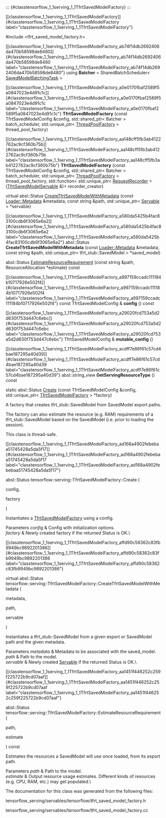 ::: {#classtensorflow_1_1serving_1_1TfrtSavedModelFactory}
:::

[\[classtensorflow\_1\_1serving\_1\_1TfrtSavedModelFactory\]]{#classtensorflow_1_1serving_1_1TfrtSavedModelFactory
label="classtensorflow_1_1serving_1_1TfrtSavedModelFactory"}

\#include $<$tfrt\_saved\_model\_factory.h$>$

[\[classtensorflow\_1\_1serving\_1\_1TfrtSavedModelFactory\_ab74f14db2692406da470b58598de8480\]]{#classtensorflow_1_1serving_1_1TfrtSavedModelFactory_ab74f14db2692406da470b58598de8480
label="classtensorflow_1_1serving_1_1TfrtSavedModelFactory_ab74f14db2692406da470b58598de8480"}
using **Batcher** = SharedBatchScheduler$<$
[SavedModelBatchingTask](#structtensorflow_1_1serving_1_1SavedModelBatchingTask)
$>$

[\[classtensorflow\_1\_1serving\_1\_1TfrtSavedModelFactory\_a0e0170fbaf2589f5a0847023e4d91c1c\]]{#classtensorflow_1_1serving_1_1TfrtSavedModelFactory_a0e0170fbaf2589f5a0847023e4d91c1c
label="classtensorflow_1_1serving_1_1TfrtSavedModelFactory_a0e0170fbaf2589f5a0847023e4d91c1c"}
**TfrtSavedModelFactory** (const TfrtSavedModelConfig &config,
std::shared\_ptr$<$ Batcher $>$ batch\_scheduler, std::unique\_ptr$<$
[ThreadPoolFactory](#classtensorflow_1_1serving_1_1ThreadPoolFactory)
$>$ thread\_pool\_factory)

[\[classtensorflow\_1\_1serving\_1\_1TfrtSavedModelFactory\_aa148cff5fb3ab4122762ac9cf360b75b\]]{#classtensorflow_1_1serving_1_1TfrtSavedModelFactory_aa148cff5fb3ab4122762ac9cf360b75b
label="classtensorflow_1_1serving_1_1TfrtSavedModelFactory_aa148cff5fb3ab4122762ac9cf360b75b"}
**TfrtSavedModelFactory** (const TfrtSavedModelConfig &config,
std::shared\_ptr$<$ Batcher $>$ batch\_scheduler, std::unique\_ptr$<$
[ThreadPoolFactory](#classtensorflow_1_1serving_1_1ThreadPoolFactory)
$>$ thread\_pool\_factory, std::function$<$ std::unique\_ptr$<$
[RequestRecorder](#classtensorflow_1_1serving_1_1RequestRecorder)
$>$([TfrtSavedModelServable](#classtensorflow_1_1serving_1_1TfrtSavedModelServable)
&)$>$ recorder\_creator)

virtual absl::Status
[CreateTfrtSavedModelWithMetadata](#classtensorflow_1_1serving_1_1TfrtSavedModelFactory_affd90c58362c83fb9949bc9892201386)
(const
[Loader::Metadata](#structtensorflow_1_1serving_1_1Loader_1_1Metadata)
&metadata, const string &path, std::unique\_ptr$<$
[Servable](#classtensorflow_1_1serving_1_1Servable) $>$ $\ast$servable)

[\[classtensorflow\_1\_1serving\_1\_1TfrtSavedModelFactory\_a580da5425b4fac83100cdb6f3065e6a2\]]{#classtensorflow_1_1serving_1_1TfrtSavedModelFactory_a580da5425b4fac83100cdb6f3065e6a2
label="classtensorflow_1_1serving_1_1TfrtSavedModelFactory_a580da5425b4fac83100cdb6f3065e6a2"}
absl::Status **CreateTfrtSavedModelWithMetadata** (const
[Loader::Metadata](#structtensorflow_1_1serving_1_1Loader_1_1Metadata)
&metadata, const string &path, std::unique\_ptr$<$
tfrt\_stub::SavedModel $>$ $\ast$saved\_model)

absl::Status
[EstimateResourceRequirement](#classtensorflow_1_1serving_1_1TfrtSavedModelFactory_aa1451f446252c259f225722b9cd07aaf)
(const string &path, ResourceAllocation $\ast$estimate) const

[\[classtensorflow\_1\_1serving\_1\_1TfrtSavedModelFactory\_a997159ccadc111184b10717926e502f4\]]{#classtensorflow_1_1serving_1_1TfrtSavedModelFactory_a997159ccadc111184b10717926e502f4
label="classtensorflow_1_1serving_1_1TfrtSavedModelFactory_a997159ccadc111184b10717926e502f4"}
const TfrtSavedModelConfig & **config** () const

[\[classtensorflow\_1\_1serving\_1\_1TfrtSavedModelFactory\_a29020fcd753a5d2d630f753d447c6ebc\]]{#classtensorflow_1_1serving_1_1TfrtSavedModelFactory_a29020fcd753a5d2d630f753d447c6ebc
label="classtensorflow_1_1serving_1_1TfrtSavedModelFactory_a29020fcd753a5d2d630f753d447c6ebc"}
TfrtSavedModelConfig & **mutable\_config** ()

[\[classtensorflow\_1\_1serving\_1\_1TfrtSavedModelFactory\_acdff7e86f61c57cd4bae187295a40d39\]]{#classtensorflow_1_1serving_1_1TfrtSavedModelFactory_acdff7e86f61c57cd4bae187295a40d39
label="classtensorflow_1_1serving_1_1TfrtSavedModelFactory_acdff7e86f61c57cd4bae187295a40d39"}
absl::string\_view **GetServingResourceType** () const

static absl::Status
[Create](#classtensorflow_1_1serving_1_1TfrtSavedModelFactory_ad168a4902febebaa51745428a5da5f17)
(const TfrtSavedModelConfig &config, std::unique\_ptr$<$
[TfrtSavedModelFactory](#classtensorflow_1_1serving_1_1TfrtSavedModelFactory)
$>$ $\ast$factory)

A factory that creates tfrt\_stub::SavedModel from SavedModel export
paths.

The factory can also estimate the resource (e.g. RAM) requirements of a
tfrt\_stub::SavedModel based on the SavedModel (i.e. prior to loading
the session).

This class is thread-safe.

[\[classtensorflow\_1\_1serving\_1\_1TfrtSavedModelFactory\_ad168a4902febebaa51745428a5da5f17\]]{#classtensorflow_1_1serving_1_1TfrtSavedModelFactory_ad168a4902febebaa51745428a5da5f17
label="classtensorflow_1_1serving_1_1TfrtSavedModelFactory_ad168a4902febebaa51745428a5da5f17"}

absl::Status tensorflow::serving::TfrtSavedModelFactory::Create (

config,

factory

)

Instantiates a
[TfrtSavedModelFactory](#classtensorflow_1_1serving_1_1TfrtSavedModelFactory)
using a config.

Parameters *config* & Config with initialization options.\
*factory* & Newly created factory if the returned Status is OK.\

[\[classtensorflow\_1\_1serving\_1\_1TfrtSavedModelFactory\_affd90c58362c83fb9949bc9892201386\]]{#classtensorflow_1_1serving_1_1TfrtSavedModelFactory_affd90c58362c83fb9949bc9892201386
label="classtensorflow_1_1serving_1_1TfrtSavedModelFactory_affd90c58362c83fb9949bc9892201386"}

virtual absl::Status
tensorflow::serving::TfrtSavedModelFactory::CreateTfrtSavedModelWithMetadata
(

metadata,

path,

servable

)

Instantiates a tfrt\_stub::SavedModel from a given export or SavedModel
path and the given metadata.

Parameters *metadata* & Metadata to be associated with the
saved\_model.\
*path* & Path to the model.\
*servable* & Newly created
[Servable](#classtensorflow_1_1serving_1_1Servable) if the returned
Status is OK.\

[\[classtensorflow\_1\_1serving\_1\_1TfrtSavedModelFactory\_aa1451f446252c259f225722b9cd07aaf\]]{#classtensorflow_1_1serving_1_1TfrtSavedModelFactory_aa1451f446252c259f225722b9cd07aaf
label="classtensorflow_1_1serving_1_1TfrtSavedModelFactory_aa1451f446252c259f225722b9cd07aaf"}

absl::Status
tensorflow::serving::TfrtSavedModelFactory::EstimateResourceRequirement
(

path,

estimate

) const

Estimates the resources a SavedModel will use once loaded, from its
export path.

Parameters *path* & Path to the model.\
*estimate* & Output resource usage estimates. Different kinds of
resources (e.g. CPU, RAM, etc.) may get populated.\

The documentation for this class was generated from the following files:

tensorflow\_serving/servables/tensorflow/tfrt\_saved\_model\_factory.h

tensorflow\_serving/servables/tensorflow/tfrt\_saved\_model\_factory.cc

